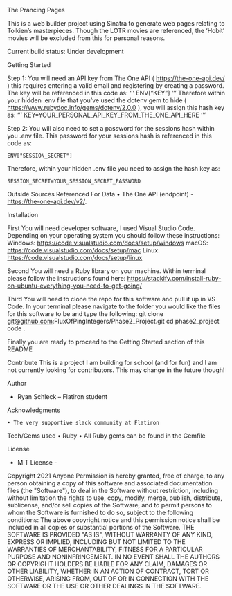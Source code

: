 The Prancing Pages




This is a web builder project using Sinatra to generate web pages relating to Tolkien’s masterpieces.  Though the LOTR movies are referenced, the ‘Hobit’ movies will be excluded from this for personal reasons.

Current build status: Under development



Getting Started

  Step 1:
You will need an API key from The One API ( https://the-one-api.dev/ ) this requires entering a valid email and registering by creating a password.  The key will be referenced in this code as:
‘’’
ENV[“KEY”]
‘’’
Therefore within your hidden .env file that you’ve used the dotenv gem to hide ( https://www.rubydoc.info/gems/dotenv/2.0.0 ), you will assign this hash key as:
‘’’
KEY=YOUR_PERSONAL_API_KEY_FROM_THE_ONE_API_HERE
‘’’

  Step 2:
You will also need to set a password for the sessions hash within you .env file.  This password for your sessions hash is referenced in this code as:
```
ENV["SESSION_SECRET"]
```
Therefore, within your hidden .env file you need to assign the hash key as:
```
SESSION_SECRET=YOUR_SESSION_SECRET_PASSWORD
```



Outside Sources Referenced For Data
    • The One API (endpoint) - https://the-one-api.dev/v2/.



Installation

First
You will need developer software, I used Visual Studio Code.  Depending on your operating system you should follow these instructions:
Windows:  https://code.visualstudio.com/docs/setup/windows
macOS:  https://code.visualstudio.com/docs/setup/mac
Linux:  https://code.visualstudio.com/docs/setup/linux

Second
You will need a Ruby library on your machine.  Within terminal please follow the instructions found here:  https://stackify.com/install-ruby-on-ubuntu-everything-you-need-to-get-going/

Third
You will need to clone the repo for this software and pull it up in VS Code.  In your terminal please navigate to the folder you would like the files for this software to be and type the following:
git clone git@github.com:FluxOfPingIntegers/Phase2_Project.git
cd phase2_project
code .

Finally
you are ready to proceed to the Getting Started section of this README

Contribute
  This is a project I am building for school (and for fun) and I am not currently looking for contributors.  This may change in the future though!

Author
-  Ryan Schleck – Flatiron student

Acknowledgments

    • The very supportive slack community at Flatiron

Tech/Gems used
    • Ruby
    • All Ruby gems can be found in the Gemfile


License
- MIT License -

Copyright 2021 Anyone
Permission is hereby granted, free of charge, to any person obtaining a copy of this software and associated documentation files (the "Software"), to deal in the Software without restriction, including without limitation the rights to use, copy, modify, merge, publish, distribute, sublicense, and/or sell copies of the Software, and to permit persons to whom the Software is furnished to do so, subject to the following conditions:
The above copyright notice and this permission notice shall be included in all copies or substantial portions of the Software.
THE SOFTWARE IS PROVIDED "AS IS", WITHOUT WARRANTY OF ANY KIND, EXPRESS OR IMPLIED, INCLUDING BUT NOT LIMITED TO THE WARRANTIES OF MERCHANTABILITY, FITNESS FOR A PARTICULAR PURPOSE AND NONINFRINGEMENT. IN NO EVENT SHALL THE AUTHORS OR COPYRIGHT HOLDERS BE LIABLE FOR ANY CLAIM, DAMAGES OR OTHER LIABILITY, WHETHER IN AN ACTION OF CONTRACT, TORT OR OTHERWISE, ARISING FROM, OUT OF OR IN CONNECTION WITH THE SOFTWARE OR THE USE OR OTHER DEALINGS IN THE SOFTWARE.